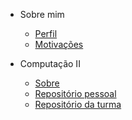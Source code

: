 - Sobre mim

  - [Perfil](quickstart.md)
  - [Motivações](quickstart.md)


- Computação II

  - [Sobre](compII/compII.md)
  - [Repositório pessoal](https://github.com/anvitrola/BCC-UFRJ/tree/master/compII)
  - [Repositório da turma](https://github.com/vigusmao/Comp2_2021_1)
